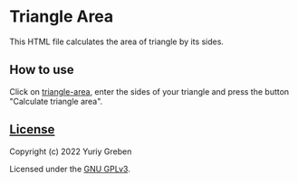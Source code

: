 # Triangle Area
This HTML file calculates the area of triangle by its sides.

## How to use
Click on [triangle-area](./heronformula.html), enter the sides of your triangle and press the button "Calculate triangle area".

## [License](./LICENSE)
Copyright (c) 2022 Yuriy Greben

Licensed under the [GNU GPLv3](./LICENSE).